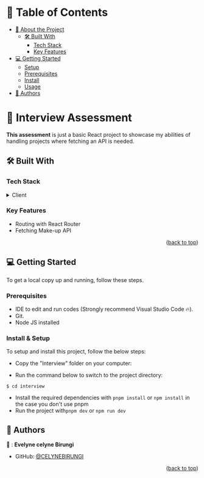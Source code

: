 <a name="readme-top"></a>

<!-- TABLE OF CONTENTS -->

# 📗 Table of Contents

- [📖 About the Project](#about-project)
  - [🛠 Built With](#built-with)
    - [Tech Stack](#tech-stack)
    - [Key Features](#key-features)
- [💻 Getting Started](#getting-started)
  - [Setup](#setup)
  - [Prerequisites](#prerequisites)
  - [Install](#install)
  - [Usage](#usage)
- [👥 Authors](#authors)

<!-- PROJECT DESCRIPTION -->

# 📖 Interview Assessment <a name="about-project"></a>

**This assessment** is just a basic React project to showcase my abilities of handling projects where fetching an API is needed.

## 🛠 Built With <a name="built-with"></a>

### Tech Stack <a name="tech-stack"></a>

<details>
  <summary>Client</summary>
  <ul>
    <li>React</li>
  </ul>
</details>

<!-- Features -->

### Key Features <a name="key-features"></a>

- Routing with React Router
- Fetching Make-up API

<p align="right">(<a href="#readme-top">back to top</a>)</p>

<!-- GETTING STARTED -->

## 💻 Getting Started <a name="getting-started"></a>

To get a local copy up and running, follow these steps.

### Prerequisites

- IDE to edit and run codes (Strongly recommend Visual Studio Code 🔥).
- Git.
- Node JS installed

### Install & Setup

To setup and install this project, follow the below steps:

- Copy the "Interview" folder on your computer:

- Run the command below to switch to the project directory:

```
$ cd interview
```

- Install the required dependencies with `pnpm install` or `npm install` in the case you don't use pnpm
- Run the project with`pnpm dev` or `npm run dev`

## 👥 Authors <a name="authors"></a>

👤 : **Evelyne celyne Birungi**

- GitHub: [@CELYNEBIRUNGI](https://github.com/CELYNEBIRUNGI)

<p align="right">(<a href="#readme-top">back to top</a>)</p>
